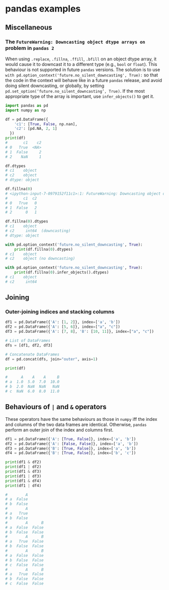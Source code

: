# pandas examples

## Miscellaneous

### The `FutureWarning: Downcasting object dtype arrays on` problem in `pandas 2`
When using `.replace`, `.fillna`, `.ffill`, `.bfill` on an object dtype array, it would cause it to downcast it to a different type (e.g., `bool` or `float`). This behaviour is not supported in future `pandas` versions. The solution is to use `with pd.option_context('future.no_silent_downcasting', True):` so that the code in the context will behave like in a future `pandas` release, and avoid doing silent downcasting, or globally, by setting `pd.set_option(‘future.no_silent_downcasting’, True)`. If the most appropriate type of the array is important, use `infer_objects()` to get it.
```python
import pandas as pd
import numpy as np

df = pd.DataFrame({
    'c1': [True, False, np.nan],
    'c2': [pd.NA, 2, 1]
  })
print(df)
#       c1    c2
# 0   True  <NA>
# 1  False     2
# 2    NaN     1

df.dtypes
# c1    object
# c2    object
# dtype: object

df.fillna(0)
# <ipython-input-7-0979152f11c1>:1: FutureWarning: Downcasting object dtype arrays on .fillna, .ffill, .bfill is deprecated and will change in a future version. Call result.infer_objects(copy=False) instead. To opt-in to the future behavior, set `pd.set_option('future.no_silent_downcasting', True)`
#       c1  c2
# 0   True   0
# 1  False   2
# 2      0   1

df.fillna(0).dtypes
# c1    object
# c2     int64  (downcasting)
# dtype: object

with pd.option_context('future.no_silent_downcasting', True):
    print(df.fillna(0).dtypes)
# c1    object
# c2    object (no downcasting)

with pd.option_context('future.no_silent_downcasting', True):
    print(df.fillna(0).infer_objects().dtypes)
# c1    object
# c2     int64
```


## Joining

### Outer-joining indices and stacking columns
```python
df1 = pd.DataFrame({'A': [1, 2]}, index=['a', 'b'])
df2 = pd.DataFrame({'A': [5, 6]}, index=["a", "c"])
df3 = pd.DataFrame({'A': [7, 8], 'B': [10, 11]}, index=["a", "c"])

# List of DataFrames
dfs = [df1, df2, df3]

# Concatenate DataFrames
df = pd.concat(dfs, join="outer", axis=1)

print(df)

#      A    A    A     B
# a  1.0  5.0  7.0  10.0
# b  2.0  NaN  NaN   NaN
# c  NaN  6.0  8.0  11.0
```


## Behaviours of `|` and `&` operators
These operators have the same behaviours as those in `numpy` iff the index and columns of the two data frames are identical. Otherwise, `pandas` perform an outer join of the index and columns first.
```python
df1 = pd.DataFrame({'A': [True, False]}, index=['a', 'b'])
df2 = pd.DataFrame({'A': [False, False]}, index=['a', 'b'])
df3 = pd.DataFrame({'B': [True, False]}, index=['a', 'b'])
df4 = pd.DataFrame({'B': [True, False]}, index=['b', 'c'])

print(df1 & df2)
print(df1 | df2)
print(df1 & df3)
print(df1 | df3)
print(df1 & df4)
print(df1 | df4)

#        A
# a  False
# b  False
#        A
# a   True
# b  False
#        A      B
# a  False  False
# b  False  False
#        A      B
# a   True  False
# b  False  False
#        A      B
# a  False  False
# b  False  False
# c  False  False
#        A      B
# a   True  False
# b  False  False
# c  False  False
```